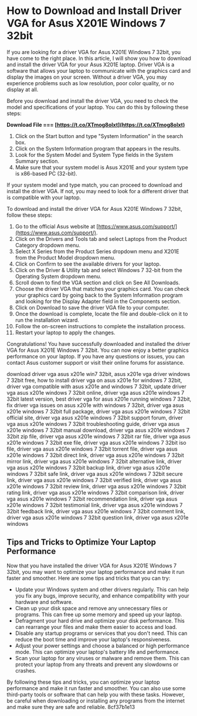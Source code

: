 
 
# How to Download and Install Driver VGA for Asus X201E Windows 7 32bit
  
If you are looking for a driver VGA for Asus X201E Windows 7 32bit, you have come to the right place. In this article, I will show you how to download and install the driver VGA for your Asus X201E laptop. Driver VGA is a software that allows your laptop to communicate with the graphics card and display the images on your screen. Without a driver VGA, you may experience problems such as low resolution, poor color quality, or no display at all.
  
Before you download and install the driver VGA, you need to check the model and specifications of your laptop. You can do this by following these steps:
 
**Download File === [https://t.co/XTmog8olxt](https://t.co/XTmog8olxt)**


  
1. Click on the Start button and type "System Information" in the search box.
2. Click on the System Information program that appears in the results.
3. Look for the System Model and System Type fields in the System Summary section.
4. Make sure that your system model is Asus X201E and your system type is x86-based PC (32-bit).

If your system model and type match, you can proceed to download and install the driver VGA. If not, you may need to look for a different driver that is compatible with your laptop.
  
To download and install the driver VGA for Asus X201E Windows 7 32bit, follow these steps:

1. Go to the official Asus website at [https://www.asus.com/support/](https://www.asus.com/support/).
2. Click on the Drivers and Tools tab and select Laptops from the Product Category dropdown menu.
3. Select X Series from the Product Series dropdown menu and X201E from the Product Model dropdown menu.
4. Click on Confirm to see the available drivers for your laptop.
5. Click on the Driver & Utility tab and select Windows 7 32-bit from the Operating System dropdown menu.
6. Scroll down to find the VGA section and click on See All Downloads.
7. Choose the driver VGA that matches your graphics card. You can check your graphics card by going back to the System Information program and looking for the Display Adapter field in the Components section.
8. Click on Download to save the driver VGA file to your computer.
9. Once the download is complete, locate the file and double-click on it to run the installation wizard.
10. Follow the on-screen instructions to complete the installation process.
11. Restart your laptop to apply the changes.

Congratulations! You have successfully downloaded and installed the driver VGA for Asus X201E Windows 7 32bit. You can now enjoy a better graphics performance on your laptop. If you have any questions or issues, you can contact Asus customer support or visit their online forums for assistance.
 
download driver vga asus x201e win7 32bit,  asus x201e vga driver windows 7 32bit free,  how to install driver vga on asus x201e for windows 7 32bit,  driver vga compatible with asus x201e and windows 7 32bit,  update driver vga asus x201e windows 7 32bit online,  driver vga asus x201e windows 7 32bit latest version,  best driver vga for asus x201e running windows 7 32bit,  fix driver vga issues on asus x201e with windows 7 32bit,  driver vga asus x201e windows 7 32bit full package,  driver vga asus x201e windows 7 32bit official site,  driver vga asus x201e windows 7 32bit support forum,  driver vga asus x201e windows 7 32bit troubleshooting guide,  driver vga asus x201e windows 7 32bit manual download,  driver vga asus x201e windows 7 32bit zip file,  driver vga asus x201e windows 7 32bit rar file,  driver vga asus x201e windows 7 32bit exe file,  driver vga asus x201e windows 7 32bit iso file,  driver vga asus x201e windows 7 32bit torrent file,  driver vga asus x201e windows 7 32bit direct link,  driver vga asus x201e windows 7 32bit mirror link,  driver vga asus x201e windows 7 32bit alternative link,  driver vga asus x201e windows 7 32bit backup link,  driver vga asus x201e windows 7 32bit safe link,  driver vga asus x201e windows 7 32bit secure link,  driver vga asus x201e windows 7 32bit verified link,  driver vga asus x201e windows 7 32bit review link,  driver vga asus x201e windows 7 32bit rating link,  driver vga asus x201e windows 7 32bit comparison link,  driver vga asus x201e windows 7 32bit recommendation link,  driver vga asus x201e windows 7 32bit testimonial link,  driver vga asus x201e windows 7 32bit feedback link,  driver vga asus x201e windows 7 32bit comment link,  driver vga asus x201e windows 7 32bit question link,  driver vga asus x201e windows
  
## Tips and Tricks to Optimize Your Laptop Performance
  
Now that you have installed the driver VGA for Asus X201E Windows 7 32bit, you may want to optimize your laptop performance and make it run faster and smoother. Here are some tips and tricks that you can try:

- Update your Windows system and other drivers regularly. This can help you fix any bugs, improve security, and enhance compatibility with your hardware and software.
- Clean up your disk space and remove any unnecessary files or programs. This can free up some memory and speed up your laptop.
- Defragment your hard drive and optimize your disk performance. This can rearrange your files and make them easier to access and load.
- Disable any startup programs or services that you don't need. This can reduce the boot time and improve your laptop's responsiveness.
- Adjust your power settings and choose a balanced or high performance mode. This can optimize your laptop's battery life and performance.
- Scan your laptop for any viruses or malware and remove them. This can protect your laptop from any threats and prevent any slowdowns or crashes.

By following these tips and tricks, you can optimize your laptop performance and make it run faster and smoother. You can also use some third-party tools or software that can help you with these tasks. However, be careful when downloading or installing any programs from the internet and make sure they are safe and reliable.
 8cf37b1e13
 
